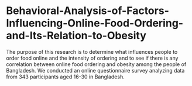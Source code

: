 # Behavioral-Analysis-of-Factors-Influencing-Online-Food-Ordering-and-Its-Relation-to-Obesity

The purpose of this research is to determine what influences people to order food online and the intensity of ordering and to see if there is any correlation between online food ordering and obesity among the people of Bangladesh. We conducted an online questionnaire survey analyzing data from 343 participants aged 16-30 in Bangladesh.
